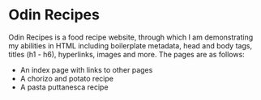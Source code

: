 # Odin Recipes

Odin Recipes is a food recipe website, through which I am demonstrating my abilities in HTML including boilerplate metadata, head and body tags, titles (h1 - h6), hyperlinks, images and more. The pages are as follows:

* An index page with links to other pages
* A chorizo and potato recipe
* A pasta puttanesca recipe
